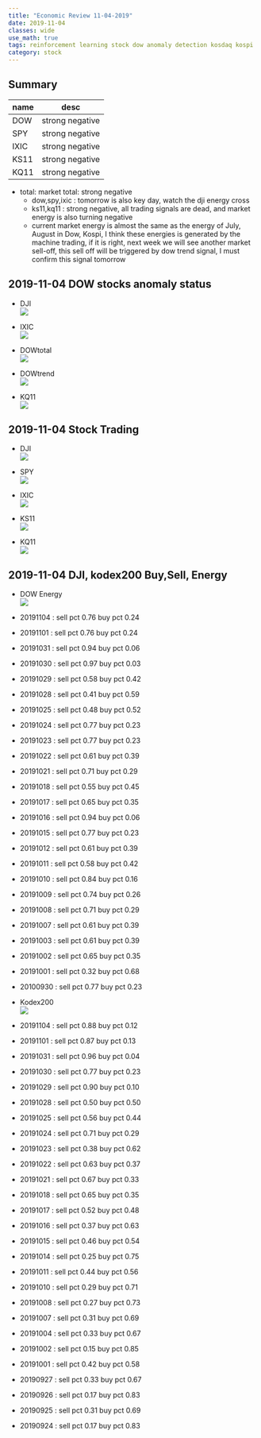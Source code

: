 ```yaml
---
title: "Economic Review 11-04-2019"
date: 2019-11-04
classes: wide
use_math: true
tags: reinforcement learning stock dow anomaly detection kosdaq kospi
category: stock
---
```


## Summary

|name|desc|
|--|--|
|DOW| strong negative|
|SPY| strong negative|
|IXIC| strong negative|
|KS11| strong negative |
|KQ11| strong negative |

- total: market total: strong negative
    - dow,spy,ixic : tomorrow is also key day, watch the dji energy cross
    - ks11,kq11 : strong negative, all trading signals are dead, and market energy is also turning negative
    - current market energy is almost the same as the energy of July, August in Dow, Kospi, I think these energies is generated by the machine trading, if it is right, next week we will see another market sell-off, this sell off will be triggered by dow trend signal, I must confirm this signal tomorrow

## 2019-11-04 DOW stocks anomaly status
- DJI  
![](../../pictures/stock_analysis/20191104_dji.png)  

- IXIC  
![](../../pictures/stock_analysis/20191104_ixic.png)  

- DOWtotal  
![](../../pictures/stock_analysis/20191104_dowtotal.png)  

- DOWtrend  
![](../../pictures/stock_analysis/20191104_dji_trend.png)  

- KQ11  
![](../../pictures/stock_analysis/20191104_kq11.png)  



## 2019-11-04 Stock Trading
- DJI  
![](../../pictures/stock_analysis/20191104_dji_trade.png)  
- SPY  
![](../../pictures/stock_analysis/20191104_spy_trade.png)  
- IXIC  
![](../../pictures/stock_analysis/20191104_ixic_trade.png)  


- KS11  
![](../../pictures/stock_analysis/20191104_ks11_trade.png)  
- KQ11  
![](../../pictures/stock_analysis/20191104_kq11_trade.png)  


## 2019-11-04 DJI, kodex200 Buy,Sell, Energy
- DOW Energy  
![](../../pictures/stock_analysis/20191104_dji_energy.png)  

- 20191104 : sell pct 0.76 buy pct 0.24
- 20191101 : sell pct 0.76 buy pct 0.24
- 20191031 : sell pct 0.94 buy pct 0.06
- 20191030 : sell pct 0.97 buy pct 0.03
- 20191029 : sell pct 0.58 buy pct 0.42
- 20191028 : sell pct 0.41 buy pct 0.59
- 20191025 : sell pct 0.48 buy pct 0.52
- 20191024 : sell pct 0.77 buy pct 0.23
- 20191023 : sell pct 0.77 buy pct 0.23
- 20191022 : sell pct 0.61 buy pct 0.39
- 20191021 : sell pct 0.71 buy pct 0.29
- 20191018 : sell pct 0.55 buy pct 0.45
- 20191017 : sell pct 0.65 buy pct 0.35
- 20191016 : sell pct 0.94 buy pct 0.06
- 20191015 : sell pct 0.77 buy pct 0.23
- 20191012 : sell pct 0.61 buy pct 0.39
- 20191011 : sell pct 0.58 buy pct 0.42
- 20191010 : sell pct 0.84 buy pct 0.16
- 20191009 : sell pct 0.74 buy pct 0.26
- 20191008 : sell pct 0.71 buy pct 0.29
- 20191007 : sell pct 0.61 buy pct 0.39
- 20191003 : sell pct 0.61 buy pct 0.39
- 20191002 : sell pct 0.65 buy pct 0.35
- 20191001 : sell pct 0.32 buy pct 0.68
- 20100930 : sell pct 0.77 buy pct 0.23

- Kodex200  
![](../../pictures/stock_analysis/20191104_kodex200_energy.png)  

- 20191104 : sell pct 0.88 buy pct 0.12
- 20191101 : sell pct 0.87 buy pct 0.13
- 20191031 : sell pct 0.96 buy pct 0.04
- 20191030 : sell pct 0.77 buy pct 0.23
- 20191029 : sell pct 0.90 buy pct 0.10
- 20191028 : sell pct 0.50 buy pct 0.50
- 20191025 : sell pct 0.56 buy pct 0.44
- 20191024 : sell pct 0.71 buy pct 0.29
- 20191023 : sell pct 0.38 buy pct 0.62
- 20191022 : sell pct 0.63 buy pct 0.37
- 20191021 : sell pct 0.67 buy pct 0.33
- 20191018 : sell pct 0.65 buy pct 0.35
- 20191017 : sell pct 0.52 buy pct 0.48
- 20191016 : sell pct 0.37 buy pct 0.63
- 20191015 : sell pct 0.46 buy pct 0.54
- 20191014 : sell pct 0.25 buy pct 0.75
- 20191011 : sell pct 0.44 buy pct 0.56
- 20191010 : sell pct 0.29 buy pct 0.71
- 20191008 : sell pct 0.27 buy pct 0.73
- 20191007 : sell pct 0.31 buy pct 0.69
- 20191004 : sell pct 0.33 buy pct 0.67
- 20191002 : sell pct 0.15 buy pct 0.85
- 20191001 : sell pct 0.42 buy pct 0.58
- 20190927 : sell pct 0.33 buy pct 0.67
- 20190926 : sell pct 0.17 buy pct 0.83
- 20190925 : sell pct 0.31 buy pct 0.69
- 20190924 : sell pct 0.17 buy pct 0.83
